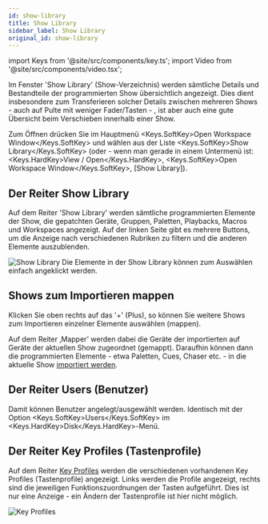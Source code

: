 ```yaml
---
id: show-library
title: Show Library
sidebar_label: Show Library
original_id: show-library
---
```


import Keys from '@site/src/components/key.ts';
import Video from '@site/src/components/video.tsx';

Im Fenster 'Show Library' (Show-Verzeichnis) werden sämtliche Details
und Bestandteile der programmierten Show übersichtlich angezeigt. Dies
dient insbesondere zum Transferieren solcher Details zwischen mehreren
Shows - auch auf Pulte mit weniger Fader/Tasten - , ist aber auch eine
gute Übersicht beim Verschieben innerhalb einer Show.

Zum Öffnen drücken Sie im Hauptmenü <Keys.SoftKey>Open Workspace Window</Keys.SoftKey> und wählen
aus der Liste <Keys.SoftKey>Show Library</Keys.SoftKey> (oder - wenn man gerade in einem
Untermenü ist: <Keys.HardKey>View / Open</Keys.HardKey>, <Keys.SoftKey>Open Workspace Window</Keys.SoftKey>, \[Show
Library\]).

Der Reiter Show Library
-----------------------

Auf dem Reiter 'Show Library' werden sämtliche programmierten Elemente
der Show, die gepatchten Geräte, Gruppen, Paletten, Playbacks, Macros
und Workspaces angezeigt. Auf der linken Seite gibt es mehrere Buttons,
um die Anzeige nach verschiedenen Rubriken zu filtern und die anderen
Elemente auszublenden.

![Show Library](/docs/images/Show-Library.png)
Die Elemente in der Show Library können zum Auswählen einfach angeklickt
werden.

Shows zum Importieren mappen
----------------------------

Klicken Sie oben rechts auf das '+' (Plus), so können Sie weitere Shows
zum Importieren einzelner Elemente auswählen (mappen).

Auf dem Reiter ‚Mapper' werden dabei die Geräte der importierten auf
Geräte der aktuellen Show zugeordnet (gemappt). Daraufhin können dann
die programmierten Elemente - etwa Paletten, Cues, Chaser etc. - in
die aktuelle Show [importiert werden](../titan-basics/loading-and-saving-shows.md#teile-aus-anderen-shows-importieren).

Der Reiter Users (Benutzer)
---------------------------

Damit können Benutzer angelegt/ausgewählt werden. Identisch mit der
Option <Keys.SoftKey>Users</Keys.SoftKey> im <Keys.HardKey>Disk</Keys.HardKey>-Menü.

Der Reiter Key Profiles (Tastenprofile)
---------------------------------------

Auf dem Reiter [Key Profiles](../system-settings/key-profiles.md) werden 
die verschiedenen vorhandenen Key Profiles (Tastenprofile) angezeigt. 
Links werden die Profile angezeigt, rechts sind die jeweiligen 
Funktionszuordnungen der Tasten aufgeführt. Dies ist nur eine Anzeige -
ein Ändern der Tastenprofile ist hier nicht möglich.

![Key Profiles](/docs/images/Key-Profiles.png)
